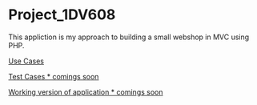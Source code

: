 # Project_1DV608

This appliction is my approach to building a small webshop in MVC using PHP.

[Use Cases](https://github.com/JuliaSivartsson/1dv408/blob/master/Project/UseCases.md)

[Test Cases * comings soon]()

[Working version of application * comings soon]()
